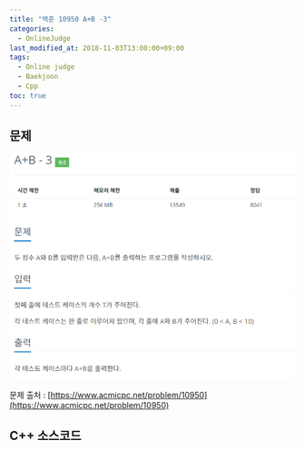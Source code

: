 ```yaml
---
title: "백준 10950 A+B -3"
categories: 
  - OnlineJudge
last_modified_at: 2018-11-03T13:00:00+09:00
tags: 
  - Online judge
  - Baekjoon
  - Cpp
toc: true
---
```


## 문제

![10950](https://github.com/lesslate/lesslate.github.io/blob/master/assets/img/OnlineJudge/10950.png?raw=true)

문제 출처 : [https://www.acmicpc.net/problem/10950](https://www.acmicpc.net/problem/10950)

## C++ 소스코드


<script src="https://gist.github.com/lesslate/e5f6361faf77ae3d06f04280fa0a4274.js"></script>


